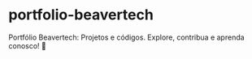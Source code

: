 # portfolio-beavertech
 Portfólio Beavertech: Projetos e códigos. Explore, contribua e aprenda conosco! 🚀
